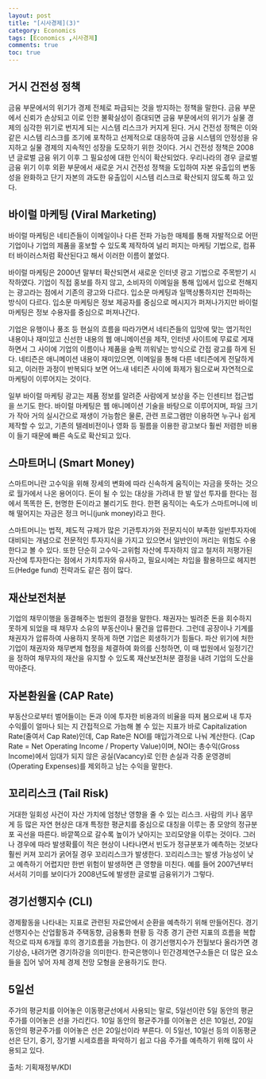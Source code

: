 ```yaml
---
layout: post
title: "[시사경제](3)"
category: Economics
tags: [Economics ,시사경제]
comments: true
toc: true
---
```

## 거시 건전성 정책

금융 부문에서의 위기가 경제 전체로 파급되는 것을 방지하는 정책을 말한다. 금융 부문에서 신뢰가 손상되고 이로 인한 불확실성이 증대되면 금융 부문에서의 위기가 실물 경제의 심각한 위기로 번지게 되는 시스템 리스크가 커지게 된다. 거시 건전성 정책은 이와 같은 시스템 리스크를 조기에 포착하고 선제적으로 대응하여 금융 시스템의 안정성을 유지하고 실물 경제의 지속적인 성장을 도모하기 위한 것이다. 거시 건전성 정책은 2008년 글로벌 금융 위기 이후 그 필요성에 대한 인식이 확산되었다. 우리나라의 경우 글로벌 금융 위기 이후 외환 부문에서 새로운 거시 건전성 정책을 도입하여 자본 유출입의 변동성을 완화하고 단기 자본의 과도한 유출입이 시스템 리스크로 확산되지 않도록 하고 있다.

## 바이럴 마케팅 (Viral Marketing)

바이럴 마케팅은 네티즌들이 이메일이나 다른 전파 가능한 매체를 통해 자발적으로 어떤 기업이나 기업의 제품을 홍보할 수 있도록 제작하여 널리 퍼지는 마케팅 기법으로, 컴퓨터 바이러스처럼 확산된다고 해서 이러한 이름이 붙었다. 

바이럴 마케팅은 2000년 말부터 확산되면서 새로운 인터넷 광고 기법으로 주목받기 시작하였다. 기업이 직접 홍보를 하지 않고, 소비자의 이메일을 통해 입에서 입으로 전해지는 광고라는 점에서 기존의 광고와 다르다. 입소문 마케팅과 일맥상통하지만 전파하는 방식이 다르다. 입소문 마케팅은 정보 제공자를 중심으로 메시지가 퍼져나가지만 바이럴 마케팅은 정보 수용자를 중심으로 퍼져나간다. 

기업은 유행이나 풍조 등 현실의 흐름을 따라가면서 네티즌들의 입맛에 맞는 엽기적인 내용이나 재미있고 신선한 내용의 웹 애니메이션을 제작, 인터넷 사이트에 무료로 게재하면서 그 사이에 기업의 이름이나 제품을 슬쩍 끼워넣는 방식으로 간접 광고를 하게 된다. 네티즌은 애니메이션 내용이 재미있으면, 이메일을 통해 다른 네티즌에게 전달하게 되고, 이러한 과정이 반복되다 보면 어느새 네티즌 사이에 화제가 됨으로써 자연적으로 마케팅이 이루어지는 것이다. 

일부 바이럴 마케팅 광고는 제품 정보를 알려준 사람에게 보상을 주는 인센티브 접근법을 쓰기도 한다. 바이럴 마케팅은 웹 애니메이션 기술을 바탕으로 이루어지며, 파일 크기가 작아 거의 실시간으로 재생이 가능함은 물론, 관련 프로그램만 이용하면 누구나 쉽게 제작할 수 있고, 기존의 텔레비전이나 영화 등 필름을 이용한 광고보다 훨씬 저렴한 비용이 들기 때문에 빠른 속도로 확산되고 있다.

## 스마트머니 (Smart Money)

스마트머니란 고수익을 위해 장세의 변화에 따라 신속하게 움직이는 자금을 뜻하는 것으로 월가에서 나온 용어이다. 돈이 될 수 있는 대상을 가려내 한 발 앞선 투자를 한다는 점에서 똑똑한 돈, 현명한 돈이라고 불리기도 한다. 한편 움직이는 속도가 스마트머니에 비해 떨어지는 자금은 정크 머니(junk money)라고 한다. 

스마트머니는 법적, 제도적 규제가 많은 기관투자가와 전문지식이 부족한 일반투자자에 대비되는 개념으로 전문적인 투자지식을 가지고 있으면서 일반인이 꺼리는 위험도 수용한다고 볼 수 있다. 또한 단순히 고수익-고위험 자산에 투자하지 않고 철저히 저평가된 자산에 투자한다는 점에서 가치투자와 유사하고, 필요시에는 차입을 활용하므로 헤지펀드(Hedge fund) 전략과도 같은 점이 많다.

## 재산보전처분

기업의 채무이행을 동결해주는 법원의 결정을 말한다. 채권자는 빌려준 돈을 회수하지 못하게 되었을 때 채무자 소유의 부동산이나 물건을 압류한다. 그런데 공장이나 기계를 채권자가 압류하여 사용하지 못하게 하면 기업은 회생하기가 힘들다. 파산 위기에 처한 기업이 채권자와 채무변제 협정을 체결하여 화의를 신청하면, 이 때 법원에서 일정기간을 정하여 채무자의 재산을 유지할 수 있도록 재산보전처분 결정을 내려 기업의 도산을 막아준다.

## 자본환원율 (CAP Rate)

부동산으로부터 벌어들이는 돈과 이에 투자한 비용과의 비율을 따져 봄으로써 내 투자 수익률이 얼마나 되는 지 간접적으로 가늠해 볼 수 있는 지표가 바로 Capitalization Rate(줄여서 Cap Rate)인데, Cap Rate은 NOI를 매입가격으로 나눠 계산한다. (Cap Rate = Net Operating Income / Property Value)이며, NOI는 총수익(Gross Income)에서 임대가 되지 않은 공실(Vacancy)로 인한 손실과 각종 운영경비(Operating Expenses)를 제외하고 남는 수익을 말한다.

## 꼬리리스크 (Tail Risk)

거대한 일회성 사건이 자산 가치에 엄청난 영향을 줄 수 있는 리스크. 사람의 키나 몸무게 등 많은 자연 현상은 대개 특정한 평균치를 중심으로 대칭을 이루는 종 모양의 정규분포 곡선을 따른다. 바깥쪽으로 갈수록 높이가 낮아지는 꼬리모양을 이루는 것이다. 그러나 경우에 따라 발생확률이 적은 현상이 나타나면서 빈도가 정규분포가 예측하는 것보다 훨씬 커져 꼬리가 굵어질 경우 꼬리리스크가 발생한다. 꼬리리스크는 발생 가능성이 낮고 예측하기 어렵지만 한번 위험이 발생하면 큰 영향을 미친다. 예를 들어 2007년부터 서서히 기미를 보이다가 2008년도에 발생한 글로벌 금융위기가 그렇다.

## 경기선행지수 (CLI)

경제활동을 나타내는 지표로 관련된 자료안에서 순환을 예측하기 위해 만들어진다. 경기선행지수는 산업활동과 주택동향, 금융통화 현황 등 각종 경기 관련 지표의 흐름을 복합적으로 따져 6개월 후의 경기흐름을 가늠한다. 이 경기선행지수가 전월보다 올라가면 경기상승, 내려가면 경기하강을 의미한다. 한국은행이나 민간경제연구소들은 더 많은 요소들을 집어 넣어 자체 경제 전망 모형을 운용하기도 한다.

## 5일선

주가의 평균치를 이어놓은 이동평균선에서 사용되는 말로, 5일선이란 5일 동안의 평균주가를 이어놓은 선을 가리킨다. 10일 동안의 평균주가를 이어놓은 선은 10일선, 20일 동안의 평균주가를 이어놓은 선은 20일선이라 부른다. 이 5일선, 10일선 등의 이동평균선은 단기, 중기, 장기별 시세흐름을 파악하기 쉽고 다음 주가를 예측하기 위해 많이 사용되고 있다.

출처: 기획재정부/KDI